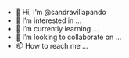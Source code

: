 - 👋 Hi, I’m @sandravillapando
- 👀 I’m interested in ...
- 🌱 I’m currently learning ...
- 💞️ I’m looking to collaborate on ...
- 📫 How to reach me ...

<!---
sandravillapando/sandravillapando is a ✨ special ✨ repository because its `README.md` (this file) appears on your GitHub profile.
You can click the Preview link to take a look at your changes.
--->
